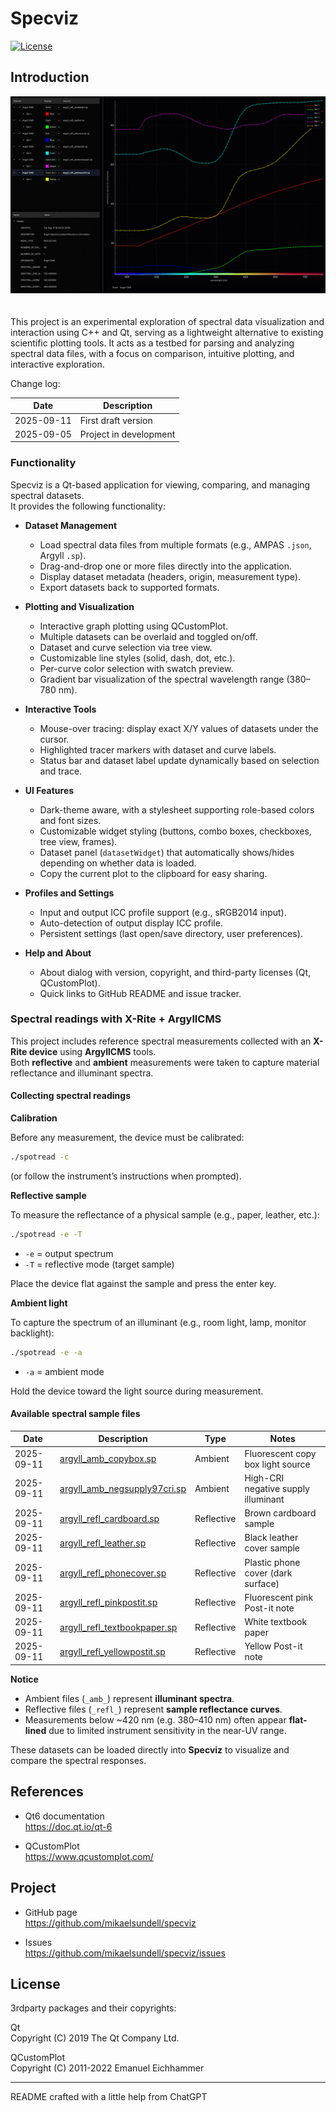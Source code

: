 Specviz
==================

[![License](https://img.shields.io/badge/license-BSD%203--Clause-blue.svg?style=flat-square)](https://github.com/mikaelsundell/brawtool/blob/master/README.md)

Introduction
------------

<img src="resources/Specviz.jpg" style="padding-bottom: 20px;" />

This project is an experimental exploration of spectral data visualization and interaction using C++ and Qt, serving as a lightweight alternative to existing scientific plotting tools. It acts as a testbed for parsing and analyzing spectral data files, with a focus on comparison, intuitive plotting, and interactive exploration.


Change log:

| Date       | Description                             |
|------------|-----------------------------------------|
| 2025-09-11 | First draft version |
| 2025-09-05 | Project in development |

### Functionality

Specviz is a Qt-based application for viewing, comparing, and managing spectral datasets.  
It provides the following functionality:

- **Dataset Management**
  - Load spectral data files from multiple formats (e.g., AMPAS `.json`, Argyll `.sp`).
  - Drag-and-drop one or more files directly into the application.
  - Display dataset metadata (headers, origin, measurement type).
  - Export datasets back to supported formats.

- **Plotting and Visualization**
  - Interactive graph plotting using QCustomPlot.
  - Multiple datasets can be overlaid and toggled on/off.
  - Dataset and curve selection via tree view.
  - Customizable line styles (solid, dash, dot, etc.).
  - Per-curve color selection with swatch preview.
  - Gradient bar visualization of the spectral wavelength range (380–780 nm).
   
- **Interactive Tools**
  - Mouse-over tracing: display exact X/Y values of datasets under the cursor.
  - Highlighted tracer markers with dataset and curve labels.
  - Status bar and dataset label update dynamically based on selection and trace.

- **UI Features**
  - Dark-theme aware, with a stylesheet supporting role-based colors and font sizes.
  - Customizable widget styling (buttons, combo boxes, checkboxes, tree view, frames).
  - Dataset panel (`datasetWidget`) that automatically shows/hides depending on whether data is loaded.
  - Copy the current plot to the clipboard for easy sharing.

- **Profiles and Settings**
  - Input and output ICC profile support (e.g., sRGB2014 input).
  - Auto-detection of output display ICC profile.
  - Persistent settings (last open/save directory, user preferences).

- **Help and About**
  - About dialog with version, copyright, and third-party licenses (Qt, QCustomPlot).
  - Quick links to GitHub README and issue tracker.


### Spectral readings with X-Rite + ArgyllCMS

This project includes reference spectral measurements collected with an **X-Rite device** using **ArgyllCMS** tools.  
Both **reflective** and **ambient** measurements were taken to capture material reflectance and illuminant spectra.


#### Collecting spectral readings

**Calibration** 

   Before any measurement, the device must be calibrated:
   ```bash
   ./spotread -c
   ```
   (or follow the instrument’s instructions when prompted).

**Reflective sample** 

   To measure the reflectance of a physical sample (e.g., paper, leather, etc.):
   ```bash
   ./spotread -e -T
   ```
   - `-e` = output spectrum  
   - `-T` = reflective mode (target sample)  

   Place the device flat against the sample and press the enter key.

**Ambient light**

   To capture the spectrum of an illuminant (e.g., room light, lamp, monitor backlight):
   ```bash
   ./spotread -e -a
   ```
   - `-a` = ambient mode  

   Hold the device toward the light source during measurement.

#### Available spectral sample files

| Date       | Description                      | Type       | Notes                                   |
|------------|----------------------------------|------------|-----------------------------------------|
| 2025-09-11 | [argyll_amb_copybox.sp](data/argyll_amb_copybox.sp)        | Ambient    | Fluorescent copy box light source       |
| 2025-09-11 | [argyll_amb_negsupply97cri.sp](data/argyll_amb_negsupply97cri.sp) | Ambient    | High-CRI negative supply illuminant     |
| 2025-09-11 | [argyll_refl_cardboard.sp](data/argyll_refl_cardboard.sp)  | Reflective | Brown cardboard sample                  |
| 2025-09-11 | [argyll_refl_leather.sp](data/argyll_refl_leather.sp)      | Reflective | Black leather cover sample              |
| 2025-09-11 | [argyll_refl_phonecover.sp](data/argyll_refl_phonecover.sp) | Reflective | Plastic phone cover (dark surface)      |
| 2025-09-11 | [argyll_refl_pinkpostit.sp](data/argyll_refl_pinkpostit.sp) | Reflective | Fluorescent pink Post-it note           |
| 2025-09-11 | [argyll_refl_textbookpaper.sp](data/argyll_refl_textbookpaper.sp) | Reflective | White textbook paper                    |
| 2025-09-11 | [argyll_refl_yellowpostit.sp](data/argyll_refl_yellowpostit.sp) | Reflective | Yellow Post-it note                     |


**Notice**  
- Ambient files (`_amb_`) represent **illuminant spectra**.  
- Reflective files (`_refl_`) represent **sample reflectance curves**.  
- Measurements below ~420 nm (e.g. 380–410 nm) often appear **flat-lined** due to limited instrument sensitivity in the near-UV range.

These datasets can be loaded directly into **Specviz** to visualize and compare the spectral responses.

References
-------------

* Qt6 documentation    
https://doc.qt.io/qt-6

* QCustomPlot   
https://www.qcustomplot.com/

Project
-------

* GitHub page   
https://github.com/mikaelsundell/specviz

* Issues   
https://github.com/mikaelsundell/specviz/issues

## License ##

3rdparty packages and their copyrights:

Qt   
Copyright (C) 2019 The Qt Company Ltd.

QCustomPlot   
Copyright (C) 2011-2022 Emanuel Eichhammer

-------
README crafted with a little help from ChatGPT
